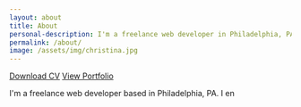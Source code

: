 ```yaml
---
layout: about
title: About
personal-description: I'm a freelance web developer in Philadelphia, PA.
permalink: /about/
image: /assets/img/christina.jpg
---
```


<a href="">Download CV</a> <a href="">View Portfolio</a>

I'm a freelance web developer based in Philadelphia, PA. I en